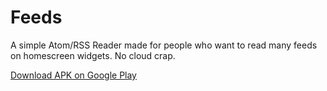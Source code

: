 # Feeds

A simple Atom/RSS Reader made for people who want to read many feeds on homescreen widgets. No cloud crap.

[Download APK on Google Play](https://play.google.com/store/apps/details?id=org.fourthline.android.feeds)
